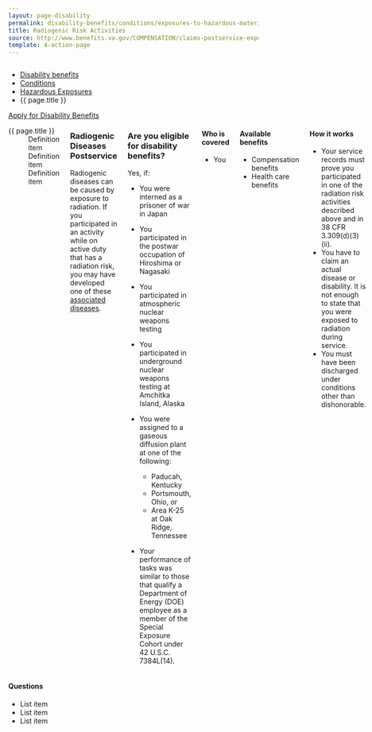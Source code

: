 ```yaml
---
layout: page-disability
permalink: disability-benefits/conditions/exposures-to-hazardous-materials/radiogenic-risk-activities/index.html
title: Radiogenic Risk Activities
source: http://www.benefits.va.gov/COMPENSATION/claims-postservice-exposures-environmental_hazards.asp,http://www.benefits.va.gov/COMPENSATION/claims-postservice-exposures-radiogenic_diseases.asp
template: 4-action-page
---
```


<div class="splash" markdown="0">
<div class="row" markdown="0">
<div class="small-12 columns" markdown="0">

<ul class="breadcrumbs" role="menubar" aria-label="Primary">
<li class="parent"><a href="{{ site.url }}/disability-benefits/">Disability benefits</a></li>
<li class="parent"><a href="{{ site.url }}/disability-benefits/conditions/">Conditions</a></li>
<li class="parent"><a href="{{ site.url }}/disability-benefits/conditions/exposures-to-hazardous-materials/">Hazardous Exposures</a></li>
<li class="active">{{ page.title }}</li>
</ul>

</div>
</div>
</div>

<div class="main" role="main" markdown="0">

<div class="action-bar">
  <div class="row">
    <div class="small-12 columns">
      <a class="button small start" href="{{ site.url}}/disability-benefits/get/">Apply for Disability Benefits</a>
    </div>
  </div>  
</div>

<div class="section one" markdown="0">
<div class="primary" markdown="0">
<div class="row" markdown="0">
<div class="small-12 medium-8 columns">

<dl class="panel-list plain">
<dt>{{ page.title }}</dt>
<dd>Definition item</dd>
<dd>Definition item</dd>
<dd>Definition item</dd>
</dl>

<div markdown="1">

### Radiogenic Diseases Postservice

Radiogenic diseases can be caused by exposure to radiation. If you participated in an activity while on active duty that has a radiation risk, you may have developed one of these [associated diseases](associated-diseases).
</div>

<div class="call-out" markdown="1">

### Are you eligible for disability benefits?

Yes, if:

- You were interned as a prisoner of war in Japan
- You participated in the postwar occupation of Hiroshima or Nagasaki
- You participated in atmospheric nuclear weapons testing
- You participated in underground nuclear weapons testing at Amchitka Island, Alaska
- You were assigned to a gaseous diffusion plant at one of the following:
	-	Paducah, Kentucky
	-	Portsmouth, Ohio, or
	-	Area K-25 at Oak Ridge, Tennessee

- Your performance of tasks was similar to those that qualify a Department of Energy (DOE) employee as a member of the Special Exposure Cohort under 42 U.S.C. 7384L(14).

</div>

<div class="call-out" markdown="1">

#### Who is covered

- You

</div>

<div class="call-out" markdown="1">

#### Available benefits

- Compensation benefits
- Health care benefits

</div>

<div class="call-out" markdown="1">

#### How it works

- Your service records must prove you participated in one of the radiation risk activities described above and in 38 CFR 3.309(d)(3)(ii).
- You have to claim an actual disease or disability. It is not enough to state that you were exposed to radiation during service.
- You must have been discharged under conditions other than dishonorable.

</div>

</div>


<div class="small-12 medium-4 columns" markdown="0">
<div markdown="0">

<h4 class="highlight">Questions</h4>

<ul class="plain">

<li>List item</li>
<li>List item</li>
<li>List item</li>

</ul>
</div>
</div>


</div>
</div>

</div>

</div>
